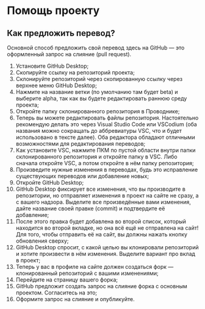# Помощь проекту

## Как предложить перевод?

Основной способ предложить свой перевод здесь на GitHub — это оформленный запрос на слияние (pull request).

1. Установите GitHub Desktop;
2. Скопируйте ссылку на репозиторий проекта;
3. Склонируйте репозиторий через скопированную ссылку через верхнее меню GitHub Desktop;
4. Нажмите на название ветки (по умолчанию там будет beta) и выберите alpha, так как вы будете редактировать раннюю среду проекта;
5. Откройте папку склонированного репозитория в Проводнике;
6. Теперь вы можете редактировать файлы репозитория. Настоятельно рекомендую делать это через Visual Studio Code или VSCodium (оба названия можно сокращать до аббревиатуры VSC, что и будет использовано в тексте далее). Оба редактора обладают отличными возможностями для редактирования переводов;
7. Как установите VSC, нажмите ПКМ по пустой области внутри папки склонированного репозитория и откройте папку в VSC. Либо сначала откройте VSC, а потом откройте в нём папку репозитория;
8. Произведите нужные изменения в переводах, будь это исправление существующих переводов или добавление новых;
9. Откройте GitHub Desktop;
10. GitHub Desktop фиксирует все изменения, что вы производите в репозитории, но отправляет изменения в проект на сайте не сразу, а с вашего надзора. Выделите все произведённые вами изменения, дайте название своей правке (commit) и подтвердите её добавление;
11. После этого правка будет добавлена во второй список, который находится во второй вкладке, но она всё ещё не отправлена на сайт! Для того, чтобы отправить её на сайт, вы должны нажать кнопку обновления сверху;
12. GitHub Desktop спросит, с какой целью вы клонировали репозиторий и хотите произвести в нём изменения. Выделите вариант про вклад в проект;
13. Теперь у вас в профиле на сайте должен создаться форк — клонированный репозиторий с вашими изменениями;
14. Перейдите на страницу вашего форка;
15. GitHub предложит создать запрос на слияние форка с основным проектом. Согласитесь на это;
16. Оформите запрос на слияние и опубликуйте.
